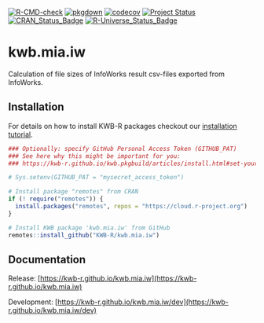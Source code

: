[![R-CMD-check](https://github.com/KWB-R/kwb.mia.iw/workflows/R-CMD-check/badge.svg)](https://github.com/KWB-R/kwb.mia.iw/actions?query=workflow%3AR-CMD-check)
[![pkgdown](https://github.com/KWB-R/kwb.mia.iw/workflows/pkgdown/badge.svg)](https://github.com/KWB-R/kwb.mia.iw/actions?query=workflow%3Apkgdown)
[![codecov](https://codecov.io/github/KWB-R/kwb.mia.iw/branch/master/graphs/badge.svg)](https://codecov.io/github/KWB-R/kwb.mia.iw)
[![Project Status](https://img.shields.io/badge/lifecycle-experimental-orange.svg)](https://www.tidyverse.org/lifecycle/#experimental)
[![CRAN_Status_Badge](https://www.r-pkg.org/badges/version/kwb.mia.iw)]()
[![R-Universe_Status_Badge](https://kwb-r.r-universe.dev/badges/kwb.mia.iw)](https://kwb-r.r-universe.dev/)

# kwb.mia.iw

Calculation of file sizes of InfoWorks result csv-files
exported from InfoWorks.

## Installation

For details on how to install KWB-R packages checkout our [installation tutorial](https://kwb-r.github.io/kwb.pkgbuild/articles/install.html).

```r
### Optionally: specify GitHub Personal Access Token (GITHUB_PAT)
### See here why this might be important for you:
### https://kwb-r.github.io/kwb.pkgbuild/articles/install.html#set-your-github_pat

# Sys.setenv(GITHUB_PAT = "mysecret_access_token")

# Install package "remotes" from CRAN
if (! require("remotes")) {
  install.packages("remotes", repos = "https://cloud.r-project.org")
}

# Install KWB package 'kwb.mia.iw' from GitHub
remotes::install_github("KWB-R/kwb.mia.iw")
```

## Documentation

Release: [https://kwb-r.github.io/kwb.mia.iw](https://kwb-r.github.io/kwb.mia.iw)

Development: [https://kwb-r.github.io/kwb.mia.iw/dev](https://kwb-r.github.io/kwb.mia.iw/dev)

